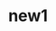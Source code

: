 ---
layout: new
title:  "new1"
datestring: "15 марта"
link: "https://google.com"
tags: [new]
text: "Новость 1"
---